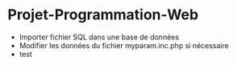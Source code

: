 # Projet-Programmation-Web

* Importer fichier SQL dans une base de données
* Modifier les données du fichier myparam.inc.php si nécessaire
* test
